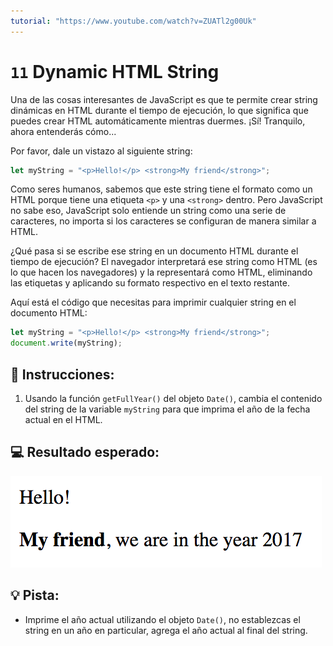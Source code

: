 ```yaml
---
tutorial: "https://www.youtube.com/watch?v=ZUATl2g00Uk"
---
```



# `11` Dynamic HTML String

Una de las cosas interesantes de JavaScript es que te permite crear string dinámicas en HTML durante el tiempo de ejecución, lo que significa que puedes crear HTML automáticamente mientras duermes. ¡Sí! Tranquilo, ahora entenderás cómo...

Por favor, dale un vistazo al siguiente string:

```js
let myString = "<p>Hello!</p> <strong>My friend</strong>";
```

Como seres humanos, sabemos que este string tiene el formato como un HTML porque tiene una etiqueta `<p>` y una `<strong>` dentro. Pero JavaScript no sabe eso, JavaScript solo entiende un string como una serie de caracteres, no importa si los caracteres se configuran de manera similar a HTML.

¿Qué pasa si se escribe ese string en un documento HTML durante el tiempo de ejecución? El navegador interpretará ese string como HTML (es lo que hacen los navegadores) y la representará como HTML, eliminando las etiquetas y aplicando su formato respectivo en el texto restante.

Aquí está el código que necesitas para imprimir cualquier string en el documento HTML:

```js
let myString = "<p>Hello!</p> <strong>My friend</strong>";
document.write(myString);
```
## 📝 Instrucciones:

1. Usando la función `getFullYear()` del objeto `Date()`, cambia el contenido del string de la variable `myString` para que imprima el año de la fecha actual en el HTML.

## 💻 Resultado esperado:

![Resultado esperado](../../.learn/assets/12-1.png)

## 💡 Pista:

+ Imprime el año actual utilizando el objeto `Date()`, no establezcas el string en un año en particular, agrega el año actual al final del string.
